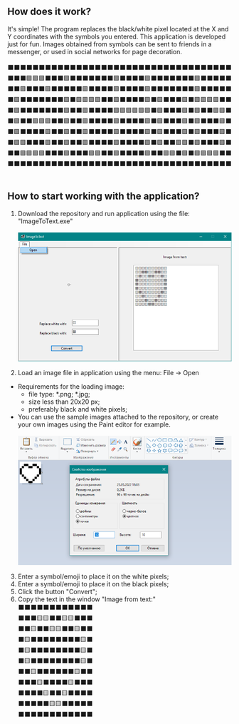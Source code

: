 <h2>How does it work?<br/></h2>
It's simple! The program replaces the black/white pixel located at the X and Y coordinates with the symbols you entered.
This application is developed just for fun. Images obtained from symbols can be sent to friends in a messenger, or used in social networks for page decoration.<br/>
<br/>
⬛️⬛️⬛️⬛️⬛️⬛️⬛️⬛️⬛️⬛️⬛️⬛️⬛️⬛️⬛️⬛️⬛️⬛️⬛️⬛️⬛️⬛️⬛️⬛️⬛️⬛️⬛️⬛️⬛️⬛️⬛️⬛️⬛️⬛️⬛️⬛️<br/>
⬛️⬛️⬛️🟪🟪🟪⬛️⬛️⬛️🟪⬛️⬛️⬛️⬛️⬛️⬛️⬛️🟪⬛️⬛️⬛️⬛️🟪⬛️⬛️⬛️⬛️⬛️⬛️⬛️🟪⬛️⬛️⬛️⬛️⬛️<br/>
⬛️⬛️🟪⬛️⬛️⬛️🟪⬛️⬛️⬛️⬛️⬛️🟪⬛️⬛️⬛️⬛️🟪⬛️⬛️⬛️⬛️🟪⬛️⬛️⬛️⬛️⬛️⬛️⬛️🟪⬛️⬛️⬛️⬛️⬛️<br/>
⬛️🟪⬛️⬛️⬛️⬛️⬛️⬛️⬛️🟪⬛️🟪🟪🟪🟪⬛️⬛️🟪⬛️⬛️⬛️⬛️🟪⬛️🟪⬛️⬛️⬛️🟪⬛️🟪🟪🟪🟪⬛️⬛️<br/>
⬛️🟪⬛️⬛️⬛️⬛️⬛️⬛️⬛️🟪⬛️⬛️🟪⬛️⬛️⬛️⬛️🟪🟪🟪🟪🟪🟪⬛️🟪⬛️⬛️⬛️🟪⬛️🟪⬛️⬛️🟪🟪⬛️<br/>
⬛️🟪⬛️⬛️🟪🟪🟪⬛️⬛️🟪⬛️⬛️🟪⬛️⬛️⬛️⬛️🟪⬛️⬛️⬛️⬛️🟪⬛️🟪⬛️⬛️⬛️🟪⬛️🟪⬛️⬛️⬛️🟪⬛️<br/>
⬛️🟪⬛️⬛️⬛️⬛️🟪⬛️⬛️🟪⬛️⬛️🟪⬛️⬛️⬛️⬛️🟪⬛️⬛️⬛️⬛️🟪⬛️🟪⬛️⬛️⬛️🟪⬛️🟪⬛️⬛️⬛️🟪⬛️<br/>
⬛️🟪🟪⬛️⬛️⬛️🟪⬛️⬛️🟪⬛️⬛️🟪⬛️⬛️⬛️⬛️🟪⬛️⬛️⬛️⬛️🟪⬛️🟪⬛️⬛️🟪🟪⬛️🟪⬛️⬛️⬛️🟪⬛️<br/>
⬛️⬛️🟪🟪🟪🟪⬛️⬛️⬛️🟪⬛️⬛️⬛️🟪🟪⬛️⬛️🟪⬛️⬛️⬛️⬛️🟪⬛️⬛️🟪🟪⬛️🟪⬛️🟪🟪🟪🟪⬛️⬛️<br/>
⬛️⬛⬛️⬛️⬛️⬛️⬛️⬛️⬛️⬛️⬛️⬛️⬛️⬛️⬛️⬛️⬛️⬛️⬛️⬛️⬛️⬛️⬛️⬛️⬛️⬛️⬛️⬛️⬛️⬛️⬛️⬛️⬛️⬛️⬛️⬛️<br/>
<br/>
<h2>How to start working with the application?</h2>

1) Download the repository and run application using the file: "ImageToText.exe"<br/>
    <br/>
![ScreenS_2](https://github.com/ZakharovNB/ImageToText/blob/main/ScreenS_2.png?raw=true)<br/>

2) Load an image file in application using the menu: File -> Open
  + Requirements for the loading image:
    - file type: *.png; *.jpg;
    - size less than 20x20 px;
    - preferably black and white pixels;<br/>
  + You can use the sample images attached to the repository, or create your own images using the Paint editor for example.<br/>
    <br/>
![ScreenS_1](https://github.com/ZakharovNB/ImageToText/blob/main/ScreenS_1.png?raw=true)

3) Enter a symbol/emoji to place it on the white pixels;
4) Enter a symbol/emoji to place it on the black pixels;
5) Click the button "Convert";
6) Copy the text in the window "Image from text:"<br/>
⬛️⬛️⬛️⬛️⬛️⬛️⬛️⬛️⬛️⬛️⬛️⬛️<br/>
⬛️⬛️⬛️🟨🟨⬛️⬛️🟨🟨⬛️⬛️⬛️<br/>
⬛️⬛️🟨⬛️⬛️🟨🟨⬛️⬛️🟨⬛️⬛️<br/>
⬛️🟨⬛️⬛️⬛️⬛️⬛️⬛️⬛️⬛️🟨⬛️<br/>
⬛️🟨⬛️⬛️⬛️⬛️⬛️⬛️⬛️⬛️🟨⬛️<br/>
⬛️🟨⬛️⬛️⬛️⬛️⬛️⬛️⬛️⬛️🟨⬛️<br/>
⬛️⬛️🟨⬛️⬛️⬛️⬛️⬛️⬛️🟨⬛️⬛️<br/>
⬛️⬛️⬛️🟨⬛️⬛️⬛️⬛️🟨⬛️⬛️⬛️<br/>
⬛️⬛️⬛️⬛️🟨⬛️⬛️🟨⬛️⬛️⬛️⬛️<br/>
⬛️⬛️⬛️⬛️⬛️🟨🟨⬛️⬛️⬛️⬛️⬛️<br/>
⬛️⬛️⬛️⬛️⬛️⬛️⬛️⬛️⬛️⬛️⬛️⬛️<br/>


